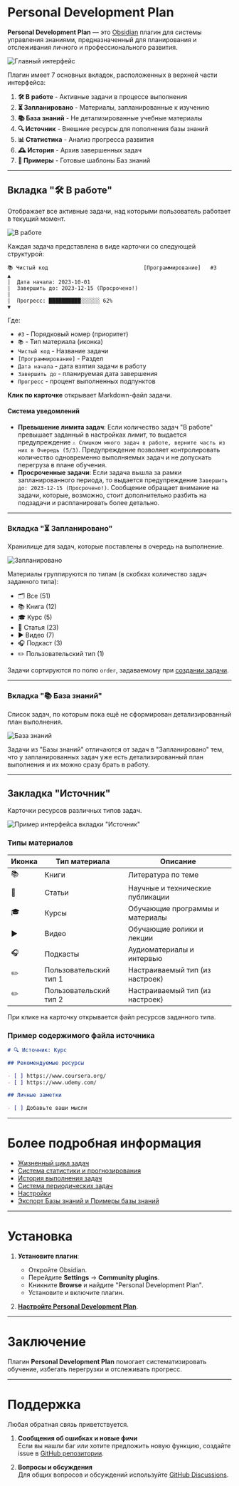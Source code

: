 # Personal Development Plan

**Personal Development Plan** — это [Obsidian](https://obsidian.md/) плагин для системы управления знаниями,
предназначенный для планирования и отслеживания личного и профессионального развития.

![Главный интерфейс](images/main_interface.png)

Плагин имеет 7 основных вкладок, расположенных в верхней части интерфейса:

1. **🛠️ В работе** - Активные задачи в процессе выполнения
2. **⏳ Запланировано** - Материалы, запланированные к изучению
3. **📚 База знаний** - Не детализированные учебные материалы
4. **🔍 Источник** - Внешние ресурсы для пополнения базы знаний
5. **📊 Статистика** - Анализ прогресса развития
6. **🕰️ История** - Архив завершенных задач
7. **📂 Примеры** - Готовые шаблоны Баз знаний

---

## Вкладка "🛠️ В работе"

Отображает все активные задачи, 
над которыми пользователь работает в текущий момент.

![В работе](images/inProgress.png)

Каждая задача представлена в виде карточки со следующей структурой:

```
📚 Чистый код                              [Программирование]   #3
▲
|  Дата начала: 2023-10-01
|  Завершить до: 2023-12-15 (Просрочено!)
|
|  Прогресс: ██████████░░░░░░ 62%
▼
```

Где:

- `#3` - Порядковый номер (приоритет)
- `📚` - Тип материала (иконка)
- `Чистый код` - Название задачи
- `[Программирование]` - Раздел
- `Дата начала` - дата взятия задачи в работу
- `Завершить до` - планируемая дата завершения
- `Прогресс` - процент выполненных подпунктов

**Клик по карточке** открывает Markdown-файл задачи.

#### Система уведомлений

- **Превышение лимита задач**:
  Если количество задач "В работе" превышает заданный в настройках лимит, то выдается предупреждение
  `⚠️ Слишком много задач в работе, верните часть из них в Очередь (5/3)`.
  Предупреждение позволяет контролировать количество одновременно выполняемых задач
  и не допускать перегруза в плане обучения.
- **Просроченные задачи**:
  Если задача вышла за рамки запланированного периода, то выдается предупреждение `Завершить до: 2023-12-15 (Просрочено!)`.
  Сообщение обращает внимание на задачи, которые, возможно, стоит дополнительно разбить на подзадачи и 
  распланировать более детально.

---

### Вкладка "⏳ Запланировано"

Хранилище для задач, которые поставлены в очередь на выполнение.

![Запланировано](images/planned.png)

Материалы группируются по типам (в скобках количество задач заданного типа):

- 🗂️ Все (51)
- 📚 Книга (12)
- 🎓 Курс (5)
- 📄 Статья (23)
- ▶️ Видео (7)
- 🎧️ Подкаст (3)
- ✏️ Пользовательский тип (1)

Задачи сортируются по полю `order`, задаваемому при [создании задачи](lifecycle.md).

---

### Вкладка "📚 База знаний"

Список задач, по которым пока ещё не сформирован детализированный план выполнения.

![База знаний](images/knowledgeBase.png)

Задачи из "Базы знаний" отличаются от задач в "Запланировано" тем, что у запланированных задач уже есть
детализированный план выполнения и их можно сразу брать в работу.

---

## **Закладка "Источник"**

Карточки ресурсов различных типов задач.

![Пример интерфейса вкладки "Источник"](images/sources.png)

### Типы материалов

| Иконка | Тип материала          | Описание                         |
|--------|------------------------|----------------------------------|
| 📚     | Книги                  | Литература по теме               |
| 📄     | Статьи                 | Научные и технические публикации |
| 🎓     | Курсы                  | Обучающие программы и материалы  |
| ▶️     | Видео                  | Обучающие ролики и лекции        |
| 🎧     | Подкасты               | Аудиоматериалы и интервью        |
| ✏️     | Пользовательский тип 1 | Настраиваемый тип (из настроек)  |
| ✏️     | Пользовательский тип 2 | Настраиваемый тип (из настроек)  |

При клике на карточку открывается файл ресурсов заданного типа.

### Пример содержимого файла источника

```markdown
# 🔍 Источник: Курс 

## Рекомендуемые ресурсы

- [ ] https://www.coursera.org/
- [ ] https://www.udemy.com/

## Личные заметки

- [ ] Добавьте ваши мысли
```

---

# Более подробная информация

- [Жизненный цикл задач](lifecycle.md)
- [Система статистики и прогнозирования](stats.md)
- [История выполнения задач](history.md)
- [Система периодических задач](periodic.md)
- [Настройки](settings.md)
- [Экспорт Базы знаний и Примеры базы знаний](examples.md)

---

# Установка

1. **Установите плагин**:
	- Откройте Obsidian.
	- Перейдите **Settings** → **Community plugins**.
	- Кникните **Browse** и найдите "Personal Development Plan".
	- Установите и включите плагин.

2. [**Настройте Personal Development Plan**](settings.md).

---

# Заключение

Плагин **Personal Development Plan** помогает систематизировать обучение, избегать перегрузки и отслеживать прогресс.

---

# Поддержка

Любая обратная связь приветствуется.

1. **Сообщения об ошибках и новые фичи**  
   Если вы нашли баг или хотите предложить новую функцию, создайте issue в [GitHub репозитории][github-issues].

2. **Вопросы и обсуждения**  
   Для общих вопросов и обсуждений используйте [GitHub Discussions][github-discussions].

[github-issues]: https://github.com/artemkorsakov/personal-development-plan/issues
[github-discussions]: https://github.com/artemkorsakov/personal-development-plan/discussions
